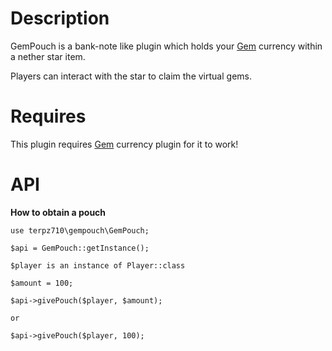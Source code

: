 # Description
GemPouch is a bank-note like plugin which holds your [Gem](https://github.com/Terpz710/Gems) currency within a nether star item.

Players can interact with the star to claim the virtual gems.

# Requires
This plugin requires [Gem](https://github.com/Terpz710/Gems) currency plugin for it to work!

# API
**How to obtain a pouch**
```
use terpz710\gempouch\GemPouch;

$api = GemPouch::getInstance();

$player is an instance of Player::class

$amount = 100;

$api->givePouch($player, $amount);

or

$api->givePouch($player, 100);
```
